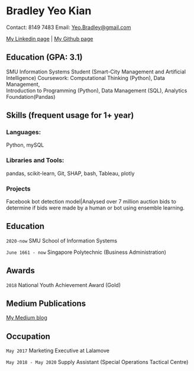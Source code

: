 # Bradley Yeo Kian

Contact: 8149 7483
Email: Yeo.Bradley@gmail.com
<div id="webaddress">
<a href=https://www.linkedin.com/in/bradleyyeokian>My Linkedin page</a>
| <a href="https://github.com/BradleyYeo">My Github page</a>
</div>


## Education (GPA: 3.1)
SMU Information Systems Student (Smart-City Management and Artificial Intelligence)
Coursework: Computational Thinking (Python),  Data Management,  
Introduction to Programming (Python), Data Management (SQL), Analytics Foundation(Pandas)

## Skills (frequent usage for 1+ year)
### Languages:  
Python, mySQL
### Libraries and Tools:
pandas, scikit-learn, Git, SHAP, bash, Tableau, plotly

### Projects

Facebook bot detection model|Analysed over 7 million auction bids to determine if bids were made by a human or bot using ensemble learning.


## Education

`2020-now`
SMU School of Information Systems

`June 1661 - now`
Singapore Polytechnic (Business Administration)

## Awards

`2018`
National Youth Achievement Award (Gold)

## Medium Publications
<a href=medium.com/@bradleyyeo>My Medium blog</a>

## Occupation

`May 2017`
Marketing Executive at Lalamove

`May 2018 - May 2020`
Supply Assistant (Special Operations Tactical Centre)

<!-- ### Footer

Last updated: Jan 2021 -->


